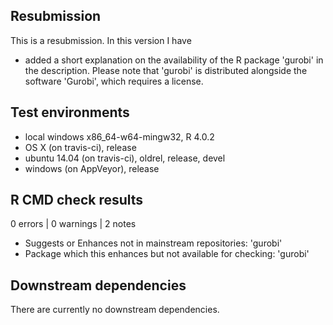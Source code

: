 ## Resubmission 
This is a resubmission. In this version I have

* added a short explanation on the availability of the R package 'gurobi' in the description.
Please note that 'gurobi' is distributed alongside the software 'Gurobi', which requires a license.

## Test environments
* local windows x86_64-w64-mingw32, R 4.0.2
* OS X (on travis-ci), release
* ubuntu 14.04 (on travis-ci), oldrel, release, devel
* windows (on AppVeyor), release 


## R CMD check results

0 errors | 0 warnings | 2 notes

* Suggests or Enhances not in mainstream repositories: 'gurobi'
* Package which this enhances but not available for checking: 'gurobi'


## Downstream dependencies
There are currently no downstream dependencies.
